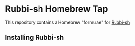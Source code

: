 # Rubbi-sh Homebrew Tap
This repository contains a Homebrew "formulae" for [Rubbi-sh](https://github.com/jotadrilo/rubbi-sh)

## Installing Rubbi-sh
